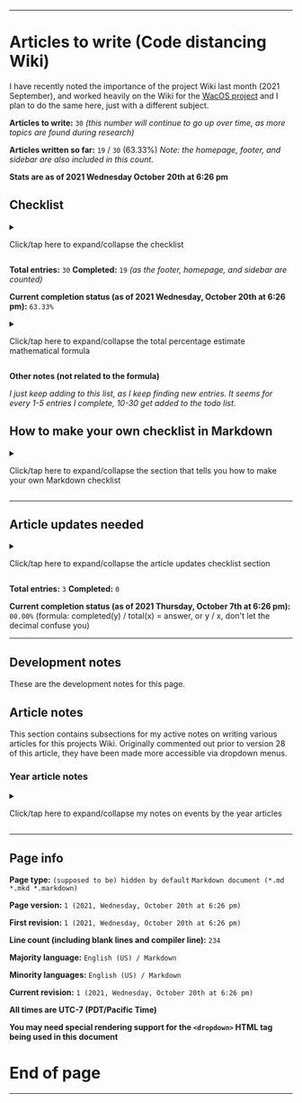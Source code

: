 
***

# Articles to write (Code distancing Wiki)

<!-- TODO ![]() What should the image be? !-->

I have recently noted the importance of the project Wiki last month (2021 September), and worked heavily on the Wiki for the [WacOS project](https://github.com/seanpm2001/WacOS/wiki/) and I plan to do the same here, just with a different subject.

<!-- This project has become a strong Apple Wiki, and it expands outside the scope of just WacOS. Articles should still be based on WacOS when possible, but also contain info on Apple - 2021 Saturday September 18th !-->

**Articles to write:** `30` _(this number will continue to go up over time, as more topics are found during research)_

**Articles written so far:** `19` / `30` (63.33%) _Note: the homepage, footer, and sidebar are also included in this count._

**Stats are as of 2021 Wednesday October 20th at 6:26 pm**

## Checklist

<details>
	<summary><p>Click/tap here to expand/collapse the checklist</p></summary>

* - [x] Home

* - [x] Footer

* - [x] Sidebar

* - [x] Project language file info

* - [x] Snapshot version control system

* - [x] .TODO

* - [x] Admission process

* - [x] Code distancing distancer (software)

* - [x] Introvert paradise

* - [x] Plothole how did everyone get CODEVID 19

* - [x] Social distancing

* - [x] Solving plotholes

* - [x] Supported languages

* - [x] Valid code distancing guidelines

* - [x] What we learned from the pandemic

* - [ ] Lore

* - [x] Vaccine (feature)

* - [x] Code distancing

* - [x] CODEVID-19

* - [x] Code hospital

* - [ ] COVID-19

* - [ ] COVID-19 pandemic

* - [ ] COVID-19 technical humor (example: Stay at 127.0.0.1, wear a 255.255.255.0)

* - [ ] 2020

* - [ ] 2021

* - [ ] .TEMPLATE_Year

* - [ ] !Collection_list_of_Templates

* - [ ] !Collection_list_of_Collections

* - [ ] !All_Rules

* - [ ] !Redirects (A page of redirects, such as NaN)

</details>

**Total entries:** `30` **Completed:** `19` _(as the footer, homepage, and sidebar are counted)_

**Current completion status (as of 2021 Wednesday, October 20th at 6:26 pm):** `63.33%`

<details>
	<summary><p>Click/tap here to expand/collapse the total percentage estimate mathematical formula</p></summary>

**Percent complete calculation formula:** `completed` `y` `/` `total` `x` _=_ `answer`, **or** `y` `/` `x`

( `completed` == `y` | `total` == `x` | `answer` == `sum` )

**Important notes:**

`don't let the decimal confuse you`

`don't divide x by y, instead divide y by x`

`if your calculator puts zeroes before the decimal, that is a normal calculator. Pretend that the number 10-99 comes after the 0, and once it passes 99.99, it goes to 100.00` (I don't know how to explain this better)

</details>

**Other notes (not related to the formula)**

_I just keep adding to this list, as I keep finding new entries. It seems for every 1-5 entries I complete, 10-30 get added to the todo list._

## How to make your own checklist in Markdown

<details>
	<summary><p>Click/tap here to expand/collapse the section that tells you how to make your own Markdown checklist</p></summary>

```markdown
- [ ]
```

is equal to:

- [ ]

```markdown
- [x]
```

is equal to:

- [x]

```markdown
- [ ] Foo

- [x] Bar
```

is equal to:

- [ ] Foo

- [x] Bar

Alternatively, this works:

```markdown
- [ ] Foo
- [x] Bar
```

Note the lack of a blank line between each box. I choose to add the blank line, as some of my markdown viewers (including the one on GitHub in some spots) have problems if I don't separate things with spaces, and will format like this:

```markdown
- [ ] Foo-[x] Bar
```

</details>

***

## Article updates needed

<details>
	<summary><p>Click/tap here to expand/collapse the article updates checklist section</p></summary>

> - [ ] All articles that don't have a article info footer need to be updated

> - [ ] All year articles need lots of info on dates of events

> - [ ] Homepage needs an update to include graphics, improved links, and better info on the Wikis purpose and guidelines.

</details>

**Total entries:** `3` **Completed:** `0`

**Current completion status (as of 2021 Thursday, October 7th at 6:26 pm):** `00.00%` (formula: completed(y) / total(x) = answer, or y / x, don't let the decimal confuse you)

***

## Development notes

These are the development notes for this page.

<!-- ### Revision errors

<details>
	<summary>[Click/tap here to expand the list of revision errors for this page]</p></summary> 

</details> !-->

## Article notes

This section contains subsections for my active notes on writing various articles for this projects Wiki. Originally commented out prior to version 28 of this article, they have been made more accessible via dropdown menus.

### Year article notes

<details>
	<summary><p>Click/tap here to expand/collapse my notes on events by the year articles</p></summary>

#### 2020

Notes need to be added here

#### 2021

Notes need to be added here

</details>

***

## Page info

**Page type:** `(supposed to be) hidden by default` `Markdown document (*.md *.mkd *.markdown)`

**Page version:** `1 (2021, Wednesday, October 20th at 6:26 pm)`

**First revision:** `1 (2021, Wednesday, October 20th at 6:26 pm)`

**Line count (including blank lines and compiler line):** `234`

**Majority language:** `English (US) / Markdown`

**Minority languages:** `English (US) / Markdown`

**Current revision:** `1 (2021, Wednesday, October 20th at 6:26 pm)`

**All times are UTC-7 (PDT/Pacific Time)**

**You may need special rendering support for the `<dropdown>` HTML tag being used in this document**

# End of page

***
